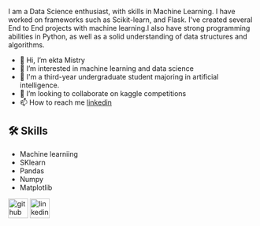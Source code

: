 I am a Data Science enthusiast, with skills in Machine Learning. I have worked on frameworks such as Scikit-learn, and Flask. I've created several End to End projects with machine learning.I also have strong programming abilities in Python, as well as a solid understanding of data structures and algorithms.

- 👋 Hi, I’m ekta Mistry
- 👀 I’m interested in machine learning and data science 
- 🌱 I'm a third-year undergraduate student majoring in artificial intelligence.
- 💞️ I’m looking to collaborate on kaggle competitions
- 📫 How to reach me [linkedin](https://www.linkedin.com/in/ekta-mistry-b008a020b/ )


## 🛠 Skills
- Machine learniing 
- SKlearn 
- Pandas
- Numpy
- Matplotlib



[<img src='https://cdn.jsdelivr.net/npm/simple-icons@3.0.1/icons/github.svg' alt='github' height='40'>](https://github.com/ektamistry)
[<img src='https://cdn.jsdelivr.net/npm/simple-icons@3.0.1/icons/linkedin.svg' alt='linkedin' height='40'>](https://www.linkedin.com/in/ekta-mistry-b008a020b/ ) 

